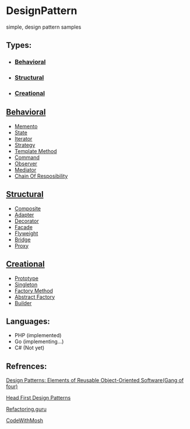 # DesignPattern
simple, design pattern samples 

## Types:
- ### [Behavioral](#behavioral-1)
- ### [Structural](#structural-1)
- ### [Creational](#creational-1)



## [Behavioral](Behavioral)
- [Memento](Behavioral/Memento)
- [State](Behavioral/State)
- [Iterator](Behavioral/Iterator)
- [Strategy](Behavioral/Strategy)
- [Template Method](Behavioral/Template_Method)
- [Command](Behavioral/Command)
- [Observer](Behavioral/Observer)
- [Mediator](Behavioral/Mediator)
- [Chain Of Resposibility](Behavioral/Chain_Of_Resposibility)

## [Structural](Structural)
- [Composite](Structural/Composite)
- [Adapter](Structural/Adapter)
- [Decorator](Structural/Decorator)
- [Facade](Structural/Facade)
- [Flyweight](Structural/Flyweight)
- [Bridge](Structural/Bridge)
- [Proxy](Structural/Proxy)

## [Creational](Creational)
- [Prototype](Creational/Prototype)
- [Singleton](Creational/Singleton)
- [Factory Method](Creational/Factory)
- [Abstract Factory](Creational/Abstract_Factory)
- [Builder](Creational/Builder)

## Languages:
- PHP (implemented)
- Go  (implementing...)
- C#  (Not yet)


## Refrences:
[Design Patterns: Elements of Reusable Object-Oriented Software(Gang of four)](https://www.amazon.com/Design-Patterns-Object-Oriented-Addison-Wesley-Professional-ebook/dp/B000SEIBB8)

[Head First Design Patterns](https://www.amazon.co.uk/dp/0596007124?linkCode=gs2&tag=oreilly20-21)

[Refactoring.guru](https://refactoring.guru/design-patterns/book)

[CodeWithMosh](https://codewithmosh.com/p/design-patterns)
